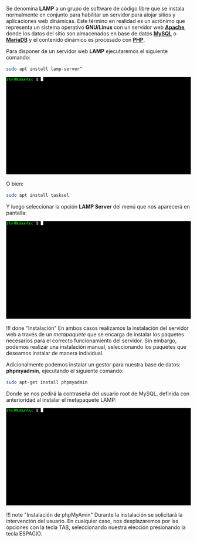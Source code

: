 Se denomina **LAMP** a un grupo de software de código libre que se instala normalmente en conjunto para habilitar un servidor para alojar sitios y aplicaciones web dinámicas. Este término en realidad es un acrónimo que representa un sistema operativo **GNU/Linux** con un servidor web **[Apache](https://httpd.apache.org/)**, donde los datos del sitio son almacenados en base de datos **[MySQL](https://www.mysql.com/)** o **[MariaDB](https://mariadb.org/)** y el contenido dinámico es procesado con **[PHP](https://secure.php.net/)**.


Para disponer de un servidor web **LAMP** ejecutaremos el siguiente comando:

```bash
sudo apt install lamp-server^
```
![LAMP Server](lamp/lampServer.gif)

O bien: 

```bash
sudo apt install tasksel
```

Y luego seleccionar la opción **LAMP Server** del menú que nos aparecerá en pantalla:

![LAMPTasksel](lamp/lampTasksel.gif)

!!! done "Instalación"
	En ambos casos realizamos la instalación del servidor web a través de 	  un _metapaquete_ que se encarga de instalar los paquetes necesarios 	  para el correcto funcionamiento del servidor. Sin embargo, podemos realizar una instalación manual, seleccionando los paquetes que deseamos instalar de manera individual. 

Adicionalmente podemos instalar un gestor para nuestra base de datos: **phpmyadmin**, ejecutando el siguiente comando: 

```bash
sudo apt-get install phpmyadmin
```
Donde se nos pedirá la contraseña del usuario root de MySQL, definida con anterioridad al instalar el metapaquete LAMP: 

![PhpMyAdmin](lamp/lampPhpMyAdmin.gif)

!!! note "Instalación de phpMyAmin"
	Durante la instalación se solicitará la intervención del usuario. En cualquier caso, nos desplazaremos por las opciones con la tecla TAB, seleccionando nuestra elección presionando la tecla ESPACIO. 



